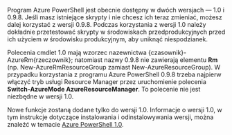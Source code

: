 Program Azure PowerShell jest obecnie dostępny w dwóch wersjach — 1.0 i 0.9.8. Jeśli masz istniejące skrypty i nie chcesz ich teraz zmieniać, możesz dalej korzystać z wersji 0.9.8. Podczas korzystania z wersji 1.0 należy dokładnie przetestować skrypty w środowiskach przedprodukcyjnych przed ich użyciem w środowisku produkcyjnym, aby uniknąć niespodzianek.

Polecenia cmdlet 1.0 mają wzorzec nazewnictwa {czasownik}-AzureRm{rzeczownik}; natomiast nazwy 0.9.8 nie zawierają elementu **Rm** (np. New-AzureRmResourceGroup zamiast New-AzureResourceGroup). W przypadku korzystania z programu Azure PowerShell 0.9.8 trzeba najpierw włączyć tryb usługi Resource Manager przez uruchomienie polecenia **Switch-AzureMode AzureResourceManager**. To polecenie nie jest niezbędne w wersji 1.0.

Nowe funkcje zostaną dodane tylko do wersji 1.0. Informacje o wersji 1.0, w tym instrukcje dotyczące instalowania i odinstalowywania wersji, można znaleźć w temacie [Azure PowerShell 1.0](https://azure.microsoft.com/blog/azps-1-0/).



<!--HONumber=Jan17_HO3-->


